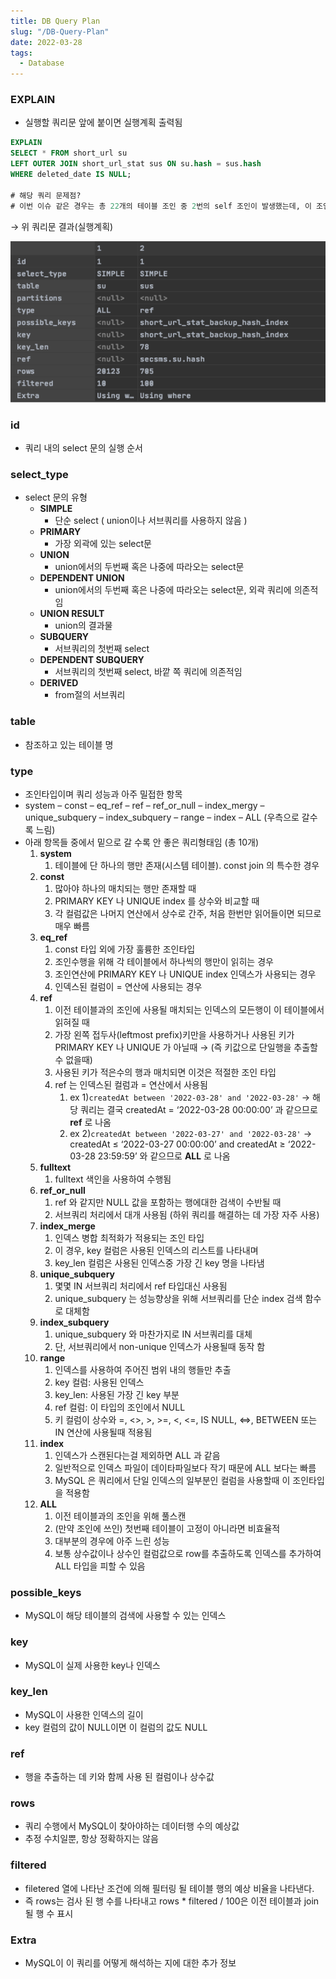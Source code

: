 ```yaml
---
title: DB Query Plan
slug: "/DB-Query-Plan"
date: 2022-03-28
tags:
  - Database
---
```


### EXPLAIN

- 실행할 쿼리문 앞에 붙이면 실행계획 출력됨

```sql
EXPLAIN
SELECT * FROM short_url su
LEFT OUTER JOIN short_url_stat sus ON su.hash = sus.hash
WHERE deleted_date IS NULL;

# 해당 쿼리 문제점?
# 이번 이슈 같은 경우는 총 22개의 테이블 조인 중 2번의 self 조인이 발생했는데, 이 조인에서 참조되는 컬럼이 인덱스 되지 않은 컬럼을 self 조인하게 되어 풀스캔되는 현상이었음. 따라서 Query Plan으로 보면, type의 최저의 성능을 내는 ALL 타입의 조인에서 참조 컬럼을 인덱싱하여 검증한 결과, ref 타입으로 변경되어 성능을 회복할 수 있었음
```

→ 위 쿼리문 결과(실행계획)

![실행계획](img1.png "실행계획")

### id

- 쿼리 내의 select 문의 실행 순서

### select_type

- select 문의 유형
    - **SIMPLE**
        - 단순 select ( union이나 서브쿼리를 사용하지 않음 )
    - **PRIMARY**
        - 가장 외곽에 있는 select문
    - **UNION**
        - union에서의 두번째 혹은 나중에 따라오는 select문
    - **DEPENDENT UNION**
        - union에서의 두번째 혹은 나중에 따라오는 select문, 외곽 쿼리에 의존적임
    - **UNION RESULT**
        - union의 결과물
    - **SUBQUERY**
        - 서브쿼리의 첫번째 select
    - **DEPENDENT SUBQUERY**
        - 서브쿼리의 첫번째 select, 바깥 쪽 쿼리에 의존적임
    - **DERIVED**
        - from절의 서브쿼리

### table

- 참조하고 있는 테이블 명

### type

- 조인타입이며 쿼리 성능과 아주 밀접한 항목
- system – const – eq_ref – ref – ref_or_null – index_mergy – unique_subquery – index_subquery – range – index – ALL (우측으로 갈수록 느림)
- 아래 항목들 중에서 밑으로 갈 수록 안 좋은 쿼리형태임 (총 10개)
    1. **system**
        1. 테이블에 단 하나의 행만 존재(시스템 테이블). const join 의 특수한 경우
    2. **const**
        1. 많아야 하나의 매치되는 행만 존재할 때
        2. PRIMARY KEY 나 UNIQUE index 를 상수와 비교할 때
        3. 각 컬럼값은 나머지 연산에서 상수로 간주, 처음 한번만 읽어들이면 되므로 매우 빠름
    3. **eq_ref**
        1. const 타입 외에 가장 훌륭한 조인타입
        2. 조인수행을 위해 각 테이블에서 하나씩의 행만이 읽히는 경우
        3. 조인연산에 PRIMARY KEY 나 UNIQUE index 인덱스가 사용되는 경우
        4. 인덱스된 컬럼이 = 연산에 사용되는 경우
    4. **ref**
        1. 이전 테이블과의 조인에 사용될 매치되는 인덱스의 모든행이 이 테이블에서 읽혀질 때
        2. 가장 왼쪽 접두사(leftmost prefix)키만을 사용하거나 사용된 키가 PRIMARY KEY 나 UNIQUE 가 아닐때
        → (즉 키값으로 단일행을 추출할수 없을때)
        3. 사용된 키가 적은수의 행과 매치되면 이것은 적절한 조인 타입
        4. ref 는 인덱스된 컬럼과 = 연산에서 사용됨
            1. ex 1)`createdAt between '2022-03-28' and '2022-03-28'` 
            → 해당 쿼리는 결국 createdAt = ‘2022-03-28 00:00:00’ 과 같으므로 **ref** 로 나옴
            2. ex 2)`createdAt between '2022-03-27' and '2022-03-28'` 
            → createdAt ≤ ‘2022-03-27 00:00:00’ and createdAt ≥ ‘2022-03-28 23:59:59’ 와 같으므로 **ALL** 로 나옴
    5. **fulltext**
        1. fulltext 색인을 사용하여 수행됨
    6. **ref_or_null**
        1. ref 와 같지만 NULL 값을 포함하는 행에대한 검색이 수반될 때
        2. 서브쿼리 처리에서 대개 사용됨 (하위 쿼리를 해결하는 데 가장 자주 사용)
    7. **index_merge**
        1. 인덱스 병합 최적화가 적용되는 조인 타입
        2. 이 경우, key 컬럼은 사용된 인덱스의 리스트를 나타내며
        3. key_len 컬럼은 사용된 인덱스중 가장 긴 key 명을 나타냄
    8. **unique_subquery**
        1. 몇몇 IN 서브쿼리 처리에서 ref 타입대신 사용됨
        2. unique_subquery 는 성능향상을 위해 서브쿼리를 단순 index 검색 함수로 대체함
    9. **index_subquery**
        1. unique_subquery 와 마찬가지로 IN 서브쿼리를 대체
        2. 단, 서브쿼리에서 non-unique 인덱스가 사용될때 동작 함
    10. **range**
        1. 인덱스를 사용하여 주어진 범위 내의 행들만 추출
        2. key 컬럼: 사용된 인덱스
        3. key_len: 사용된 가장 긴 key 부분
        4. ref 컬럼: 이 타입의 조인에서 NULL
        5. 키 컬럼이 상수와 =, \<\>, \>, \>=, \<, \<=, IS NULL, \<=\>, BETWEEN 또는 IN 연산에 사용될때 적용됨
    11. **index**
        1. 인덱스가 스캔된다는걸 제외하면 ALL 과 같음
        2. 일반적으로 인덱스 파일이 데이타파일보다 작기 때문에 ALL 보다는 빠름
        3. MySQL 은 쿼리에서 단일 인덱스의 일부분인 컬럼을 사용할때 이 조인타입을 적용함
    12. **ALL**
        1. 이전 테이블과의 조인을 위해 풀스캔
        2. (만약 조인에 쓰인) 첫번째 테이블이 고정이 아니라면 비효율적
        3. 대부분의 경우에 아주 느린 성능
        4. 보통 상수값이나 상수인 컬럼값으로 row를 추출하도록 인덱스를 추가하여 ALL 타입을 피할 수 있음

### possible_keys

- MySQL이 해당 테이블의 검색에 사용할 수 있는 인덱스

### key

- MySQL이 실제 사용한 key나 인덱스

### key_len

- MySQL이 사용한 인덱스의 길이
- key 컬럼의 값이 NULL이면 이 컬럼의 값도 NULL

### ref

- 행을 추출하는 데 키와 함께 사용 된 컬럼이나 상수값

### rows

- 쿼리 수행에서 MySQL이 찾아야하는 데이터행 수의 예상값
- 추정 수치일뿐, 항상 정확하지는 않음

### filtered

- filetered 열에 나타난 조건에 의해 필터링 될 테이블 행의 예상 비율을 나타낸다.
- 즉 rows는 검사 된 행 수를 나타내고 rows * filtered / 100은 이전 테이블과 join될 행 수 표시

### Extra

- MySQL이 이 쿼리를 어떻게 해석하는 지에 대한 추가 정보
